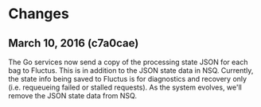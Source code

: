 # Changes

## March 10, 2016 (c7a0cae)

The Go services now send a copy of the processing state JSON for each
bag to Fluctus. This is in addition to the JSON state data in
NSQ. Currently, the state info being saved to Fluctus is for
diagnostics and recovery only (i.e. requeueing failed or stalled
requests). As the system evolves, we'll remove the JSON state data
from NSQ.
